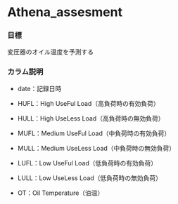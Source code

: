 # Athena_assesment

### 目標　
変圧器のオイル温度を予測する

### カラム説明
- date：​記録日時

- HUFL：​High UseFul Load（高負荷時の有効負荷）

- HULL：​High UseLess Load（高負荷時の無効負荷）

- MUFL：​Medium UseFul Load（中負荷時の有効負荷）

- MULL：​Medium UseLess Load（中負荷時の無効負荷）

- LUFL：​Low UseFul Load（低負荷時の有効負荷）

- LULL：​Low UseLess Load（低負荷時の無効負荷）

- OT：​Oil Temperature（油温）
